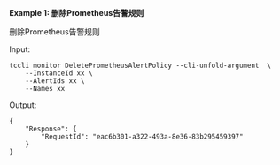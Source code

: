 **Example 1: 删除Prometheus告警规则**

删除Prometheus告警规则

Input: 

```
tccli monitor DeletePrometheusAlertPolicy --cli-unfold-argument  \
    --InstanceId xx \
    --AlertIds xx \
    --Names xx
```

Output: 
```
{
    "Response": {
        "RequestId": "eac6b301-a322-493a-8e36-83b295459397"
    }
}
```

